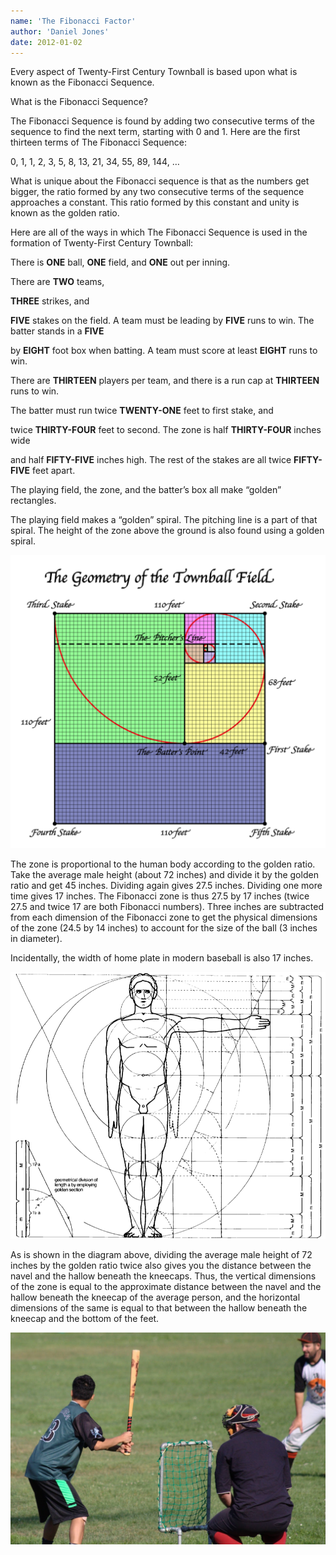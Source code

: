 ```yaml
---
name: 'The Fibonacci Factor'
author: 'Daniel Jones'
date: 2012-01-02
---
```


Every aspect of Twenty-First Century Townball is based upon what is known as the Fibonacci Sequence.

What is the Fibonacci Sequence?

The Fibonacci Sequence is found by adding two consecutive terms of the sequence to find the next term, starting with 0 and 1. Here are the first thirteen terms of The Fibonacci Sequence:

0, 1, 1, 2, 3, 5, 8, 13, 21, 34, 55, 89, 144, …

What is unique about the Fibonacci sequence is that as the numbers get bigger, the ratio formed by any two consecutive terms of the sequence approaches a constant. This ratio formed by this constant and unity is known as the golden ratio.

Here are all of the ways in which The Fibonacci Sequence is used in the formation of Twenty-First Century Townball:

There is **ONE** ball, **ONE** field, and **ONE** out per inning.

There are **TWO** teams,

**THREE** strikes, and

**FIVE** stakes on the field. A team must be leading by **FIVE** runs to win. The batter stands in a **FIVE**

by **EIGHT** foot box when batting. A team must score at least **EIGHT** runs to win.

There are **THIRTEEN** players per team, and there is a run cap at **THIRTEEN** runs to win.

The batter must run twice **TWENTY-ONE** feet to first stake, and

twice **THIRTY-FOUR** feet to second. The zone is half **THIRTY-FOUR** inches wide

and half **FIFTY-FIVE** inches high. The rest of the stakes are all twice **FIFTY-FIVE** feet apart.

The playing field, the zone, and the batter’s box all make “golden” rectangles.

The playing field makes a “golden” spiral. The pitching line is a part of that spiral. The height of the zone above the ground is also found using a golden spiral.

![The Golden Ratio Meets Base Ball](/public/content/fib-geometry.png)

The zone is proportional to the human body according to the golden ratio. Take the average male height (about 72 inches) and divide it by the golden ratio and get 45 inches. Dividing again gives 27.5 inches. Dividing one more time gives 17 inches. The Fibonacci zone is thus 27.5 by 17 inches (twice 27.5 and twice 17 are both Fibonacci numbers). Three inches are subtracted from each dimension of the Fibonacci zone to get the physical dimensions of the zone (24.5 by 14 inches) to account for the size of the ball (3 inches in diameter).

Incidentally, the width of home plate in modern baseball is also 17 inches.

![The Human Body and the Golden Ratio](/public/content/fib-human.png)

As is shown in the diagram above, dividing the average male height of 72 inches by the golden ratio twice also gives you the distance between the navel and the hallow beneath the kneecaps. Thus, the vertical dimensions of the zone is equal to the approximate distance between the navel and the hallow beneath the kneecap of the average person, and the horizontal dimensions of the same is equal to that between the hallow beneath the kneecap and the bottom of the feet.

![The Twenty-First Century Townball zone is proportional to the human body according to the golden ratio](/public/content/fib-zone.jpg)
